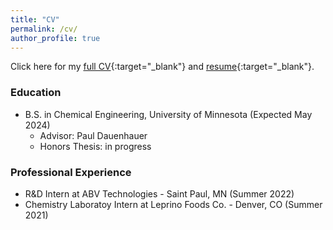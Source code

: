 ```yaml
---
title: "CV"
permalink: /cv/
author_profile: true
---
```

Click here for my [full CV](/documents/20231208_Murphy_CV.pdf){:target="_blank"} and [resume](/documents/Resume_2023-08-11.pdf){:target="_blank"}.
### Education
- B.S. in Chemical Engineering, University of Minnesota (Expected May 2024)
    - Advisor: Paul Dauenhauer
    - Honors Thesis: in progress

### Professional Experience
- R&D Intern at ABV Technologies - Saint Paul, MN (Summer 2022)
- Chemistry Laboratoy Intern at Leprino Foods Co. - Denver, CO (Summer 2021)